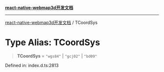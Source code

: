 [**react-native-webmap3d开发文档**](../README.md)

***

[react-native-webmap3d开发文档](../globals.md) / TCoordSys

# Type Alias: TCoordSys

> **TCoordSys** = `"wgs84"` \| `"gcj02"` \| `"bd09"`

Defined in: index.d.ts:2813
